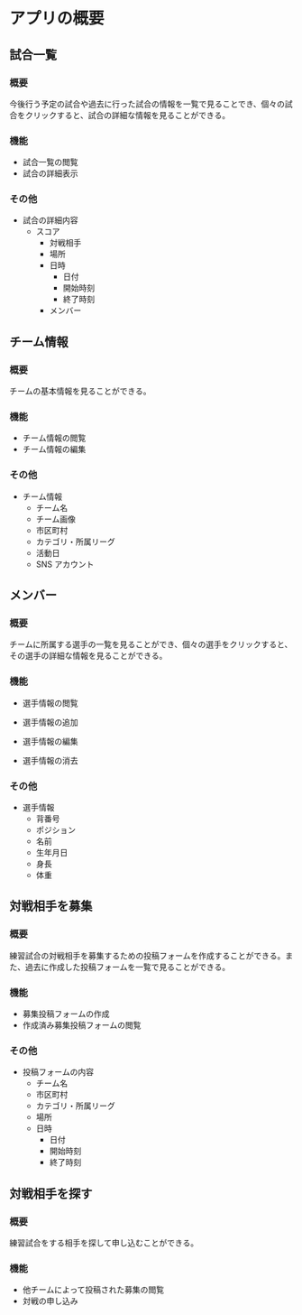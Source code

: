 # アプリの概要

## 試合一覧

### 概要

今後行う予定の試合や過去に行った試合の情報を一覧で見ることでき、個々の試合をクリックすると、試合の詳細な情報を見ることができる。

### 機能

-   試合一覧の閲覧
-   試合の詳細表示

### その他

-   試合の詳細内容
    -   スコア
        -   対戦相手
        -   場所
        -   日時
            -   日付
            -   開始時刻
            -   終了時刻
        -   メンバー

## チーム情報

### 概要

チームの基本情報を見ることができる。

### 機能

-   チーム情報の閲覧
-   チーム情報の編集

### その他

-   チーム情報
    -   チーム名
    -   チーム画像
    -   市区町村
    -   カテゴリ・所属リーグ
    -   活動日
    -   SNS アカウント

## メンバー

### 概要

チームに所属する選手の一覧を見ることができ、個々の選手をクリックすると、その選手の詳細な情報を見ることができる。

### 機能

-   選手情報の閲覧
-   選手情報の追加
-   選手情報の編集

-   選手情報の消去

### その他

-   選手情報
    -   背番号
    -   ポジション
    -   名前
    -   生年月日
    -   身長
    -   体重

## 対戦相手を募集

### 概要

練習試合の対戦相手を募集するための投稿フォームを作成することができる。また、過去に作成した投稿フォームを一覧で見ることができる。

### 機能

-   募集投稿フォームの作成
-   作成済み募集投稿フォームの閲覧

### その他

-   投稿フォームの内容
    -   チーム名
    -   市区町村
    -   カテゴリ・所属リーグ
    -   場所
    -   日時
        -   日付
        -   開始時刻
        -   終了時刻

## 対戦相手を探す

### 概要

練習試合をする相手を探して申し込むことができる。

### 機能

-   他チームによって投稿された募集の閲覧
-   対戦の申し込み
